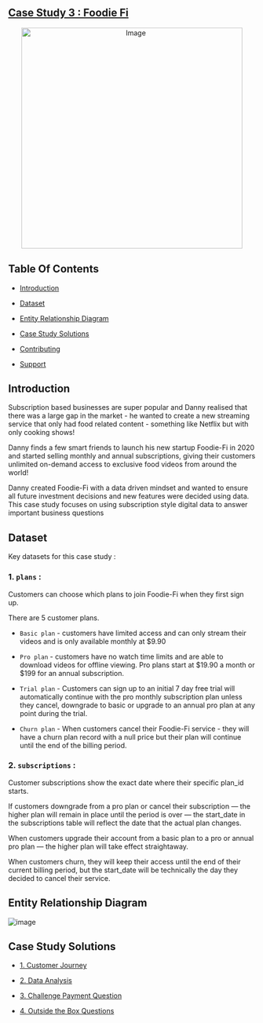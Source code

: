 ## [Case Study 3 : Foodie Fi](https://8weeksqlchallenge.com/case-study-3/)
<p align="center">
<img src="https://8weeksqlchallenge.com/images/case-study-designs/3.png" alt="Image" width="450" height="450">



## Table Of Contents
  - [Introduction](#introduction)

  - [Dataset](#dataset)
  - [Entity Relationship Diagram](#entity-relationship-diagram)
  - [Case Study Solutions](#case-study-solutions)
  - [Contributing](#contributing)
  - [Support](#support) 
    

## Introduction
Subscription based businesses are super popular and Danny realised that there was a large gap in the market - he wanted to create a new streaming service that only had food related content - something like Netflix but with only cooking shows!

Danny finds a few smart friends to launch his new startup Foodie-Fi in 2020 and started selling monthly and annual subscriptions, giving their customers unlimited on-demand access to exclusive food videos from around the world!

Danny created Foodie-Fi with a data driven mindset and wanted to ensure all future investment decisions and new features were decided using data. This case study focuses on using subscription style digital data to answer important business questions


## Dataset
Key datasets for this case study : 

### 1. **`plans`** : 

Customers can choose which plans to join Foodie-Fi when they first sign up.

There are 5 customer plans.

- `Basic plan` - customers have limited access and can only stream their videos and is only available monthly at $9.90

- `Pro plan` - customers have no watch time limits and are able to download videos for offline viewing. Pro plans start at $19.90 a month or $199 for an annual subscription.

- `Trial plan` - Customers can sign up to an initial 7 day free trial will automatically continue with the pro monthly subscription plan unless they cancel, downgrade to basic or upgrade to an annual pro plan at any point during the trial.

- `Churn plan` - When customers cancel their Foodie-Fi service - they will have a churn plan record with a null price but their plan will continue until the end of the billing period.


### 2. **`subscriptions`** : 

Customer subscriptions show the exact date where their specific plan_id starts.

If customers downgrade from a pro plan or cancel their subscription — the higher plan will remain in place until the period is over — the start_date in the subscriptions table will reflect the date that the actual plan changes.

When customers upgrade their account from a basic plan to a pro or annual pro plan — the higher plan will take effect straightaway.

When customers churn, they will keep their access until the end of their current billing period, but the start_date will be technically the day they decided to cancel their service.


## Entity Relationship Diagram


![image](https://github.com/faizanxmulla/sql-portfolio/assets/71728480/8267170d-39fc-4907-8425-ed6c185f14be)



## Case Study Solutions
- [1. Customer Journey](1.%20Customer-Journey.md)

- [2. Data Analysis](2.%20Data-Analysis.md)

- [3. Challenge Payment Question](3.%20Challenge-Payment.md)

- [4. Outside the Box Questions](4.%20Outside-the-Box-Questions.md)
